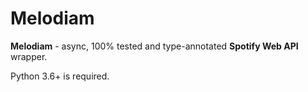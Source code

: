 Melodiam
========

**Melodiam** - async, 100% tested and type-annotated **Spotify Web API** wrapper.

Python 3.6+ is required.
